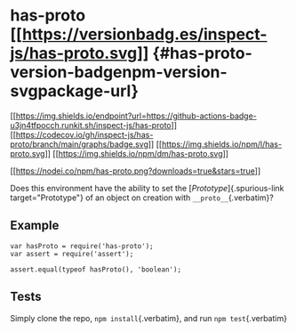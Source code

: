 # has-proto [\[\[<https://versionbadg.es/inspect-js/has-proto.svg>](https://npmjs.org/package/has-proto)\]\] {#has-proto-version-badgenpm-version-svgpackage-url}

[\[\[<https://img.shields.io/endpoint?url=https://github-actions-badge-u3jn4tfpocch.runkit.sh/inspect-js/has-proto>](https://github.com/inspect-js/has-proto/actions)\]\]
[\[\[<https://codecov.io/gh/inspect-js/has-proto/branch/main/graphs/badge.svg>](https://app.codecov.io/gh/inspect-js/has-proto/)\]\]
[\[\[<https://img.shields.io/npm/l/has-proto.svg>](LICENSE)\]\]
[\[\[<https://img.shields.io/npm/dm/has-proto.svg>](https://npm-stat.com/charts.html?package=has-proto)\]\]

[\[\[<https://nodei.co/npm/has-proto.png?downloads=true&stars=true>](https://npmjs.org/package/has-proto)\]\]

Does this environment have the ability to set the
[*Prototype*]{.spurious-link target="Prototype"} of an object on
creation with `__proto__`{.verbatim}?

## Example

``` {.javascript org-language="js"}
var hasProto = require('has-proto');
var assert = require('assert');

assert.equal(typeof hasProto(), 'boolean');
```

## Tests

Simply clone the repo, `npm install`{.verbatim}, and run
`npm test`{.verbatim}
